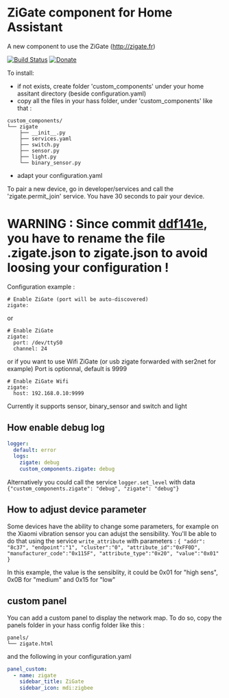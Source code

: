 # ZiGate component for Home Assistant
A new component to use the ZiGate (http://zigate.fr)

[![Build Status](https://travis-ci.org/doudz/homeassistant-zigate.svg?branch=master)](https://travis-ci.org/doudz/homeassistant-zigate)
[![Donate](https://img.shields.io/badge/Donate-PayPal-green.svg)](https://paypal.me/sebramage)

To install:
- if not exists, create folder 'custom\_components' under your home assitant directory (beside configuration.yaml)
- copy all the files in your hass folder, under 'custom\_components' like that :

```
custom_components/
└── zigate
    ├── __init__.py
    ├── services.yaml
    ├── switch.py
    ├── sensor.py
    ├── light.py
    └── binary_sensor.py
```
    
- adapt your configuration.yaml

To pair a new device, go in developer/services and call the 'zigate.permit\_join' service.
You have 30 seconds to pair your device.

# WARNING : Since commit [ddf141e](https://github.com/doudz/homeassistant-zigate/commit/ddf141ebb103eaa4f6d585b645262446fd77d202), you have to rename the file .zigate.json to zigate.json to avoid loosing your configuration !


Configuration example :

```
# Enable ZiGate (port will be auto-discovered)
zigate:

```
or

```
# Enable ZiGate
zigate:
  port: /dev/ttyS0
  channel: 24

```

or
if you want to use Wifi ZiGate (or usb zigate forwarded with ser2net for example)
Port is optionnal, default is 9999 

```
# Enable ZiGate Wifi
zigate:
  host: 192.168.0.10:9999

```

Currently it supports sensor, binary_sensor and switch and light

## How enable debug log

```yaml
logger:
  default: error
  logs:
    zigate: debug
    custom_components.zigate: debug

```
Alternatively you could call the service `logger.set_level` with data `{"custom_components.zigate": "debug", "zigate": "debug"}`

## How to adjust device parameter

Some devices have the ability to change some parameters, for example on the Xiaomi vibration sensor you can adujst the sensibility. You'll be able to do that using the service `write_attribute` with parameters :
`{ "addr": "8c37", "endpoint":"1", "cluster":"0", "attribute_id":"0xFF0D", "manufacturer_code":"0x115F", "attribute_type":"0x20", "value":"0x01" }`

In this example, the value is the sensiblity, it could be 0x01 for "high sens", 0x0B for "medium" and 0x15 for "low"

## custom panel

You can add a custom panel to display the network map.
To do so, copy the panels folder in your hass config folder like this :

```
panels/
└── zigate.html
```

and the following in your configuration.yaml

```yaml
panel_custom:
  - name: zigate
    sidebar_title: ZiGate
    sidebar_icon: mdi:zigbee
```
